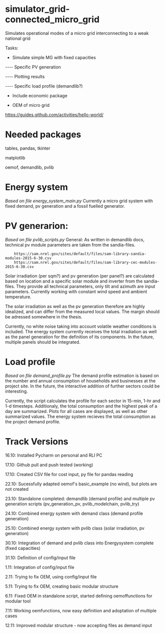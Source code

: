 # simulator_grid-connected_micro_grid
Simulates operational modes of a micro grid interconnecting to a weak national grid

Tasks:
- Simulate simple MG with fixed capacities

---- Specific PV generation

---- Plotting results

---- Specific load profile (demandlib?)

- Include economic package

- OEM of micro grid

https://guides.github.com/activities/hello-world/

# Needed packages
tables, pandas, tkinter

matplotlib

oemof, demandlib, pvlib

# Energy system
_Based on file energy_system_main.py_
Currently a micro grid system with fixed demand, pv generation and a fossil fuelled generator. 

# PV generarion: 
_Based on file pvlib_scripts.py_
General: As written in demandlib docs, technical pv module parameters are taken from the sandia-files.

        https://sam.nrel.gov/sites/default/files/sam-library-sandia-modules-2015-6-30.csv
        https://sam.nrel.gov/sites/default/files/sam-library-cec-modules-2015-6-30.csv
        
Solar irradiation (per sqm?) and pv generation (per panel?) are calculated based on location and a 
specific solar module and inverter from the sandia-files. They provide all technical parameters, only
tilt and azimuth are input parameters. Currently working with constant wind speed and ambient temperature.

The solar irradiation as well as the pv generation therefore are highly idealized, and can differ 
from the measured local values. The margin should be adressed somewhere in the thesis.

Currently, no white noise taking into account volatile weather conditions is included. 
The energy system currently receives the total irradiation as well as the panel generation for the
definition of its components. In the future, multiple panels should be integrated.

# Load profile
_Based on file demand_profile.py_
The demand profile estimation is based on the number and annual consumption of households and businesses 
at the project site. In the future, the interactive addition of further sectors could be interesting.

Currently, the script calculates the profile for each sector in 15-min, 1-hr and 1-d timesteps. 
Additionaly, the total consumption and the highest peak of a day are summarized. 
Plots for all cases are displayed, as well as other summarized values.
The energy system recieves the total consumption as the project demand profile.

# Track Versions

16.10: Installed Pycharm on personal and RLI PC

17.10: Github pull and push tested (working)

17.10: Created CSV file for cost input, py file for pandas reading

22.10: Sucessfully adapted oemof's basic_example (no wind), but plots are not created

23.10: Standalone completed: demandlib (demand profile) and multiple pv generation scripts
        (pv_generation_pv, pvlib_modelchain, pvlib_try)
        
24.10: Combined energy system with demand class (demand profile generation)

25.10: Combined energy system with pvlib class (solar irradiation, pv generation)

30.10: Integration of demand and pvlib class into Energysystem complete (fixed capacities)

31.10:  Definition of config/input file

1.11:  Integration of config/input file

2.11: Trying to fix OEM, using config/input file

5.11: Trying to fix OEM, creating basic modular structure

6.11: Fixed OEM in standalone script, started defining oemoffunctions for modular tool

7.11: Working oemfunctions, now easy definition and adoptation of multiple cases

12.11: Improved modular structure - now accepting files as demand input
